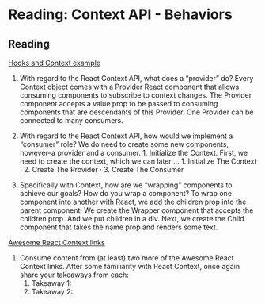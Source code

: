 Reading: Context API - Behaviors
================================

Reading
-------

[Hooks and Context example](https://medium.com/swlh/snackbars-in-react-an-exercise-in-hooks-and-context-299b43fd2a2b)

1. With regard to the React Context API, what does a “provider” do?
    Every Context object comes with a Provider React component that allows consuming components to subscribe to context changes. The Provider component accepts a value prop to be passed to consuming components that are descendants of this Provider. One Provider can be connected to many consumers.

2. With regard to the React Context API, how would we implement a “consumer” role?
    We do need to create some new components, however–a provider and a consumer. 1. Initialize the Context. First, we need to create the context, which we can later ...
    ‎1. Initialize The Context · ‎2. Create The Provider · ‎3. Create The Consumer

3. Specifically with Context, how are we “wrapping” components to achieve our goals?
    How do you wrap a component?
To wrap one component into another with React, we add the children prop into the parent component. We create the Wrapper component that accepts the children prop. And we put children in a div. Next, we create the Child component that takes the name prop and renders some text.

[Awesome React Context links](https://github.com/diegohaz/awesome-react-context)

1. Consume content from (at least) two more of the Awesome React Context links. After some familiarity with React Context, once again share your takeaways from each:
    1. Takeaway 1:
    2. Takeaway 2: